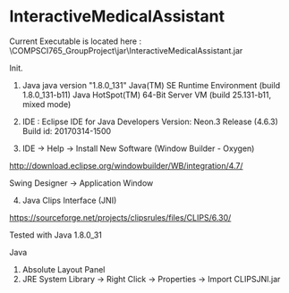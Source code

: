 # InteractiveMedicalAssistant
                                   
Current Executable is located here : \COMPSCI765_GroupProject\jar\InteractiveMedicalAssistant.jar

Init.

1. Java
java version "1.8.0_131"
Java(TM) SE Runtime Environment (build 1.8.0_131-b11)
Java HotSpot(TM) 64-Bit Server VM (build 25.131-b11, mixed mode)

2. IDE :
Eclipse IDE for Java Developers
Version: Neon.3 Release (4.6.3)
Build id: 20170314-1500

3. IDE -> Help -> Install New Software (Window Builder - Oxygen)

http://download.eclipse.org/windowbuilder/WB/integration/4.7/

Swing Designer -> Application Window

4. Java Clips Interface (JNI)

https://sourceforge.net/projects/clipsrules/files/CLIPS/6.30/

Tested with Java 1.8.0_31

Java
1. Absolute Layout Panel
2. JRE System Library -> Right Click -> Properties -> Import CLIPSJNI.jar
